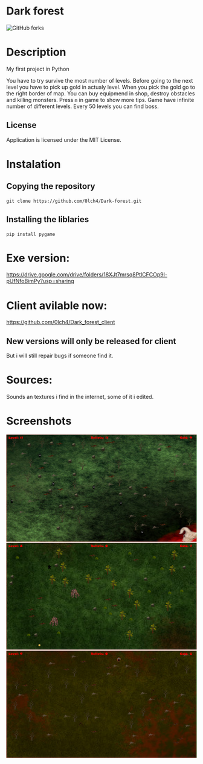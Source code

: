 # Dark forest
![GitHub forks](https://img.shields.io/badge/Version-1.5.0-red)

# Description
My first project in Python

You have to try survive the most number of levels. Before going to the next level you have to pick up gold in actualy level. When you pick the gold go to the right border of map. You can buy equipmend in shop, destroy obstacles and killing monsters. Press `m` in game to show more tips. Game have infinite number of different levels. Every 50 levels you can find boss.

## License
Application is licensed under the MIT License.

# Instalation

## Copying the repository

```
git clone https://github.com/0lch4/Dark-forest.git
```

## Installing the liblaries

```
pip install pygame
```

# Exe version:
https://drive.google.com/drive/folders/18XJt7mrsq8PtlCFCOp9l-pUfNfoBimPy?usp=sharing

# Client avilable now:
https://github.com/0lch4/Dark_forest_client

## New versions will only be released for client
But i will still repair bugs if someone find it.

# Sources:
Sounds an textures i find in the internet, some of it i edited.

# Screenshots

![screen1](screenshots/dark_forest_screen1.png)
![screen2](screenshots/dark_forest_screen2.png)
![screen3](screenshots/dark_forest_screen3.png)
